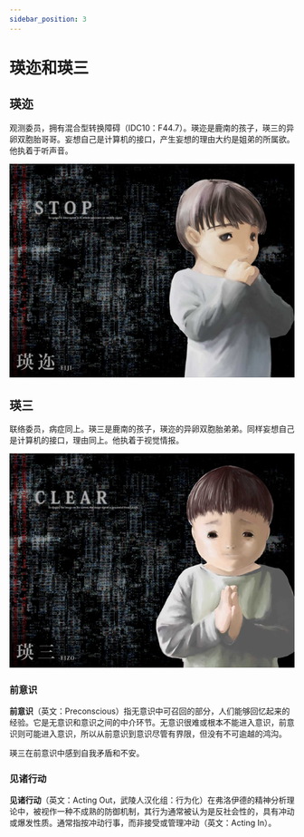 ```yaml
---
sidebar_position: 3
---
```


# 瑛迩和瑛三

## 瑛迩

观测委员，拥有混合型转换障碍（IDC10：F44.7）。瑛迩是鹿南的孩子，瑛三的异卵双胞胎哥哥。妄想自己是计算机的接口，产生妄想的理由大约是姐弟的所属欲。他执着于听声音。

![eiji](../images/thumb_eiji.jpg)

## 瑛三

联络委员，病症同上。瑛三是鹿南的孩子，瑛迩的异卵双胞胎弟弟。同样妄想自己是计算机的接口，理由同上。他执着于视觉情报。

![eizo](../images/thumb_eizo.jpg)

### 前意识

**前意识**（英文：Preconscious）指无意识中可召回的部分，人们能够回忆起来的经验。它是无意识和意识之间的中介环节。无意识很难或根本不能进入意识，前意识则可能进入意识，所以从前意识到意识尽管有界限，但没有不可逾越的鸿沟。

瑛三在前意识中感到自我矛盾和不安。

### 见诸行动

**见诸行动**（英文：Acting Out，武陵人汉化组：行为化）在弗洛伊德的精神分析理论中，被视作一种不成熟的防御机制，其行为通常被认为是反社会性的，具有冲动或爆发性质。通常指按冲动行事，而非接受或管理冲动（英文：Acting In）。
